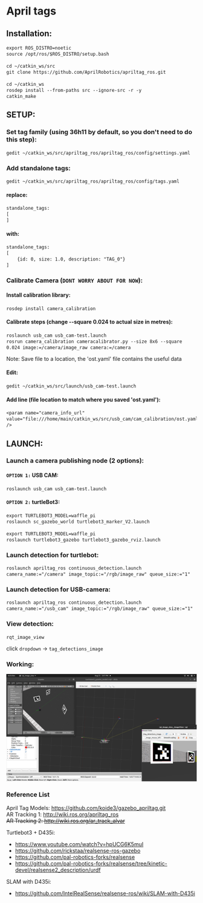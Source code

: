 # April tags

## Installation:
    export ROS_DISTRO=noetic
    source /opt/ros/$ROS_DISTRO/setup.bash
    
    cd ~/catkin_ws/src
    git clone https://github.com/AprilRobotics/apriltag_ros.git
    
    cd ~/catkin_ws
    rosdep install --from-paths src --ignore-src -r -y
    catkin_make


## SETUP:
    
### Set tag family (using 36h11 by default, so you don't need to do this step):
    gedit ~/catkin_ws/src/apriltag_ros/apriltag_ros/config/settings.yaml

### Add standalone tags:
    gedit ~/catkin_ws/src/apriltag_ros/apriltag_ros/config/tags.yaml
#### replace:
    standalone_tags: 
    [
    ]
#### with:   
    standalone_tags: 
    [
        {id: 0, size: 1.0, description: "TAG_0"}
    ]

    
### Calibrate Camera (`DONT WORRY ABOUT FOR NOW`):
#### Install calibration library:
    rosdep install camera_calibration

#### Calibrate steps (change --square 0.024 to actual size in metres):
    roslaunch usb_cam usb_cam-test.launch
    rosrun camera_calibration cameracalibrator.py --size 8x6 --square 0.024 image:=/camera/image_raw camera:=/camera
Note: Save file to a location, the 'ost.yaml' file contains the useful data
    
#### Edit:
    gedit ~/catkin_ws/src/launch/usb_cam-test.launch

#### Add line (file location to match where you saved 'ost.yaml'):
    <param name="camera_info_url" value="file:///home/main/catkin_ws/src/usb_cam/cam_calibration/ost.yaml" />

## LAUNCH:
### Launch a camera publishing node (2 options):
#### `OPTION 1:` USB CAM:
    roslaunch usb_cam usb_cam-test.launch

#### `OPTION 2:` turtleBot3:
    export TURTLEBOT3_MODEL=waffle_pi
    roslaunch sc_gazebo_world turtlebot3_marker_V2.launch
    
    export TURTLEBOT3_MODEL=waffle_pi
    roslaunch turtlebot3_gazebo turtlebot3_gazebo_rviz.launch

### Launch detection for turtlebot:
    roslaunch apriltag_ros continuous_detection.launch camera_name:="/camera" image_topic:="/rgb/image_raw" queue_size:="1"

### Launch detection for USB-camera:
    roslaunch apriltag_ros continuous_detection.launch camera_name:="/usb_cam" image_topic:="/rgb/image_raw" queue_size:="1"

### View detection:
    rqt_image_view
click `dropdown` -> `tag_detections_image`
    

### Working:
![AprilTag detection estimating pose with turtlebot3](https://github.com/KennyTafianoto/RS1-ProjectRover/blob/master/examples/apriltag_example.png)
        

### Reference List
April Tag Models: https://github.com/koide3/gazebo_apriltag.git  
AR Tracking 1: http://wiki.ros.org/apriltag_ros  
~~AR Tracking 2: http://wiki.ros.org/ar_track_alvar~~

Turtlebot3 + D435i:
- https://www.youtube.com/watch?v=hpUCG6K5muI
- https://github.com/rickstaa/realsense-ros-gazebo
- https://github.com/pal-robotics-forks/realsense
- https://github.com/pal-robotics-forks/realsense/tree/kinetic-devel/realsense2_description/urdf

SLAM with D435i:
- https://github.com/IntelRealSense/realsense-ros/wiki/SLAM-with-D435i
